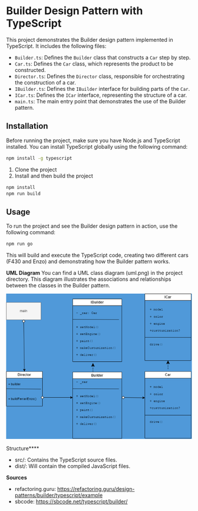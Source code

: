 # Builder Design Pattern with TypeScript

This project demonstrates the Builder design pattern implemented in TypeScript. It includes the following files:

- `Builder.ts`: Defines the `Builder` class that constructs a `Car` step by step.
- `Car.ts`: Defines the `Car` class, which represents the product to be constructed.
- `Director.ts`: Defines the `Director` class, responsible for orchestrating the construction of a car.
- `IBuilder.ts`: Defines the `IBuilder` interface for building parts of the `Car`.
- `ICar.ts`: Defines the `ICar` interface, representing the structure of a car.
- `main.ts`: The main entry point that demonstrates the use of the Builder pattern.

## Installation

Before running the project, make sure you have Node.js and TypeScript installed. You can install TypeScript globally using the following command:

```bash
npm install -g typescript
```


1. Clone the project
2. Install and then build the project

```bash
npm install
npm run build
```

## Usage
To run the project and see the Builder design pattern in action, use the following command:

```bash
npm run go
```

This will build and execute the TypeScript code, creating two different cars (F430 and Enzo) and demonstrating how the Builder pattern works.

**UML Diagram**
You can find a UML class diagram (uml.png) in the project directory. This diagram illustrates the associations and relationships between the classes in the Builder pattern.

![Alt text](uml.png)

Structure****
- src/: Contains the TypeScript source files.
- dist/: Will contain the compiled JavaScript files.

**Sources**
- refactoring.guru: https://refactoring.guru/design-patterns/builder/typescript/example
- sbcode: https://sbcode.net/typescript/builder/














